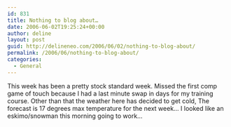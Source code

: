 ```yaml
---
id: 831
title: Nothing to blog about…
date: 2006-06-02T19:25:24+00:00
author: deline
layout: post
guid: http://delineneo.com/2006/06/02/nothing-to-blog-about/
permalink: /2006/06/nothing-to-blog-about/
categories:
  - General
---
```

This week has been a pretty stock standard week. Missed the first comp game of touch because I had a last minute swap in days for my training course. Other than that the weather here has decided to get cold, The forecast is 17 degrees max temperature for the next week&#8230; I looked like an eskimo/snowman this morning going to work&#8230;
